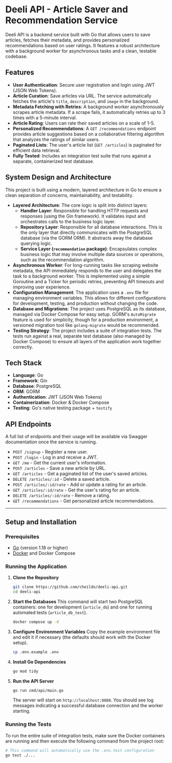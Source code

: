 # Deeli API - Article Saver and Recommendation Service

Deeli API is a backend service built with Go that allows users to save articles, fetches their metadata, and provides personalized recommendations based on user ratings. It features a robust architecture with a background worker for asynchronous tasks and a clean, testable codebase.

## Features

-   **User Authentication**: Secure user registration and login using JWT (JSON Web Tokens).
-   **Article Curation**: Save articles via URL. The service automatically fetches the article's `title`, `description`, and `image` in the background.
-   **Metadata Fetching with Retries**: A background worker asynchronously scrapes article metadata. If a scrape fails, it automatically retries up to 3 times with a 5-minute interval.
-   **Article Rating**: Users can rate their saved articles on a scale of 1-5.
-   **Personalized Recommendations**: A `GET /recommendations` endpoint provides article suggestions based on a collaborative filtering algorithm that analyzes the ratings of similar users.
-   **Paginated Lists**: The user's article list (`GET /articles`) is paginated for efficient data retrieval.
-   **Fully Tested**: Includes an integration test suite that runs against a separate, containerized test database.

## System Design and Architecture

This project is built using a modern, layered architecture in Go to ensure a clean separation of concerns, maintainability, and testability.

-   **Layered Architecture**: The core logic is split into distinct layers:
    -   **Handler Layer**: Responsible for handling HTTP requests and responses (using the Gin framework). It validates input and orchestrates calls to the business logic layer.
    -   **Repository Layer**: Responsible for all database interactions. This is the only layer that directly communicates with the PostgreSQL database (via the GORM ORM). It abstracts away the database querying logic.
    -   **Service Layer (`recommendation` package)**: Encapsulates complex business logic that may involve multiple data sources or operations, such as the recommendation algorithm.
-   **Asynchronous Worker**: For long-running tasks like scraping website metadata, the API immediately responds to the user and delegates the task to a background worker. This is implemented using a simple Goroutine and a Ticker for periodic retries, preventing API timeouts and improving user experience.
-   **Configuration Management**: The application uses a `.env` file for managing environment variables. This allows for different configurations for development, testing, and production without changing the code.
-   **Database and Migrations**: The project uses PostgreSQL as its database, managed via Docker Compose for easy setup. GORM's `AutoMigrate` feature is used for simplicity, though for a production environment, a versioned migration tool like `golang-migrate` would be recommended.
-   **Testing Strategy**: The project includes a suite of integration tests. The tests run against a real, separate test database (also managed by Docker Compose) to ensure all layers of the application work together correctly.

## Tech Stack

-   **Language**: Go
-   **Framework**: Gin
-   **Database**: PostgreSQL
-   **ORM**: GORM
-   **Authentication**: JWT (JSON Web Tokens)
-   **Containerization**: Docker & Docker Compose
-   **Testing**: Go's native testing package + `testify`

## API Endpoints

A full list of endpoints and their usage will be available via Swagger documentation once the service is running.

-   `POST /signup` - Register a new user.
-   `POST /login` - Log in and receive a JWT.
-   `GET /me` - Get the current user's information.
-   `POST /articles` - Save a new article by URL.
-   `GET /articles` - Get a paginated list of the user's saved articles.
-   `DELETE /articles/:id` - Delete a saved article.
-   `POST /articles/:id/rate` - Add or update a rating for an article.
-   `GET /articles/:id/rate` - Get the user's rating for an article.
-   `DELETE /articles/:id/rate` - Remove a rating.
-   `GET /recommendations` - Get personalized article recommendations.

---

## Setup and Installation

### Prerequisites

-   [Go](https://golang.org/doc/install) (version 1.18 or higher)
-   [Docker](https://www.docker.com/products/docker-desktop) and Docker Compose

### Running the Application

1.  **Clone the Repository**
    ```sh
    git clone https://github.com/cheildo/deeli-api.git
    cd deeli-api
    ```

2.  **Start the Databases**
    This command will start two PostgreSQL containers: one for development (`article_db`) and one for running automated tests (`article_db_test`).
    ```sh
    docker compose up -d
    ```

3.  **Configure Environment Variables**
    Copy the example environment file and edit it if necessary (the defaults should work with the Docker setup).
    ```sh
    cp .env.example .env
    ```

4.  **Install Go Dependencies**
    ```sh
    go mod tidy
    ```

5.  **Run the API Server**
    ```sh
    go run cmd/api/main.go
    ```
    The server will start on `http://localhost:8080`. You should see log messages indicating a successful database connection and the worker starting.

### Running the Tests

To run the entire suite of integration tests, make sure the Docker containers are running and then execute the following command from the project root:

```sh
# This command will automatically use the .env.test configuration
go test ./...